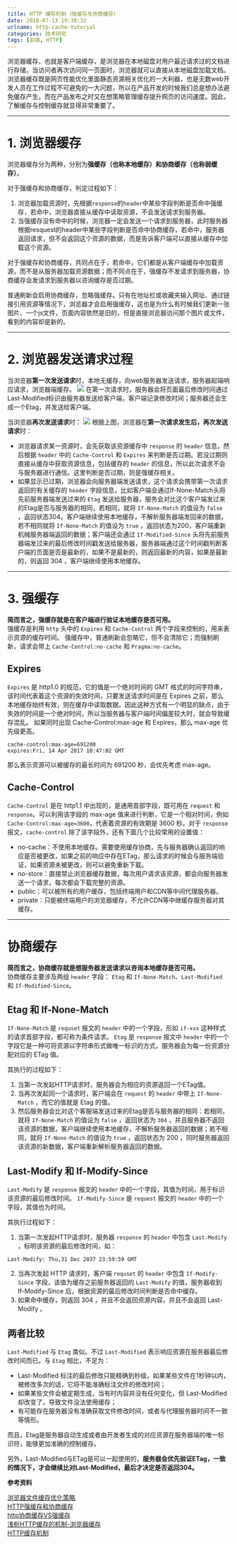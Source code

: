 ```yaml
---
title: HTTP 缓存机制（强缓存与协商缓存）
date: 2018-07-13 19:38:32
urlname: http-cache-tutorial
categories: 技术研究
tags: [前端, HTTP]
---
```


浏览器缓存，也就是客户端缓存，是浏览器在本地磁盘对用户最近请求过的文档进行存储，当访问者再次访问同一页面时，浏览器就可以直接从本地磁盘加载文档。 
浏览器缓存既是网页性能优化里面静态资源相关优化的一大利器，也是无数web开发人员在工作过程不可避免的一大问题，所以在产品开发的时候我们总是想办法避免缓存产生，而在产品发布之时又在想策略管理缓存提升网页的访问速度。因此，了解缓存与控制缓存就显得非常重要了。
<!-- more -->

--------------------------

# 1. 浏览器缓存
浏览器缓存分为两种，分别为**强缓存（也称本地缓存）**和**协商缓存（也称弱缓存）**。

对于强缓存和协商缓存，判定过程如下： 
1. 浏览器加载资源时，先根据`response`的`header`中某些字段判断是否命中强缓存，若命中，浏览器直接从缓存中读取资源，不会发送请求到服务器。 
2. 当强缓存没有命中的时候，浏览器一定会发送一个请求到服务器，此时服务器根据resquest的header中某些字段判断是否命中协商缓存，若命中，服务器返回请求，但不会返回这个资源的数据，而是告诉客户端可以直接从缓存中加载这个资源。

对于强缓存和协商缓存，共同点在于，若命中，它们都是从客户端缓存中加载资源，而不是从服务器加载资源数据；而不同点在于，强缓存不发请求到服务器，协商缓存会发请求到服务器以咨询缓存是否过期。

普通刷新会启用协商缓存，忽略强缓存。只有在地址栏或收藏夹输入网址、通过链接引用资源等情况下，浏览器才会启用强缓存，这也是为什么有时候我们更新一张图片、一个js文件，页面内容依然是旧的，但是直接浏览器访问那个图片或文件，看到的内容却是新的。

---------------------

# 2. 浏览器发送请求过程
当浏览器**第一次发送请求**时，本地无缓存，向web服务器发送请求，服务器起端响应请求，浏览器端缓存。
![](/images/2018/07/http-cache-1.png)
在第一次请求时，服务器会将页面最后修改时间通过Last-Modified标识由服务器发送给客户端，客户端记录修改时间；服务器还会生成一个Etag，并发送给客户端。  
  
当浏览器**再次发送请求**时： 
![](/images/2018/07/http-cache-2.png)
根据上图，浏览器在**第一次请求发生后，再次发送请求**时：  
  
- 浏览器请求某一资源时，会先获取该资源缓存中 `response` 的 `header` 信息，然后根据 `header` 中的 `Cache-Control` 和 `Expires` 来判断是否过期。若没过期则直接从缓存中获取资源信息，包括缓存的 `header` 的信息，所以此次请求不会与服务器进行通信。这里判断是否过期，则是强缓存相关。
- 如果显示已过期，浏览器会向服务器端发送请求，这个请求会携带第一次请求返回的有关缓存的 `header` 字段信息，比如客户端会通过If-None-Match头将先前服务器端发送过来的 `Etag` 发送给服务器，服务会对比这个客户端发过来的Etag是否与服务器的相同，若相同，就将 `If-None-Match` 的值设为 `false` ，返回状态304，客户端继续使用本地缓存，不解析服务器端发回来的数据，若不相同就将 `If-None-Match` 的值设为 `true` ，返回状态为200，客户端重新机械服务器端返回的数据；客户端还会通过 `If-Modified-Since` 头将先前服务器端发过来的最后修改时间戳发送给服务器，服务器端通过这个时间戳判断客户端的页面是否是最新的，如果不是最新的，则返回最新的内容，如果是最新的，则返回 304 ，客户端继续使用本地缓存。

-------------------------

# 3. 强缓存
**简而言之，强缓存就是在客户端进行验证本地缓存是否可用。**  
强缓存是利用 `http` 头中的 `Expires` 和 `Cache-Control` 两个字段来控制的，用来表示资源的缓存时间。 
强缓存中，普通刷新会忽略它，但不会清除它；而强制刷新，请求会带上 `Cache-Control:no-cache` 和 `Pragma:no-cache`。

## Expires
`Expires` 是 http1.0 的规范，它的值是一个绝对时间的 GMT 格式的时间字符串，该时间代表着这个资源的失效时间，只要发送请求时间是在 Expires 之前，那么本地缓存始终有效，则在缓存中读取数据。因此这种方式有一个明显的缺点，由于失效的时间是一个绝对时间，所以当服务器与客户端时间偏差较大时，就会导致缓存混乱。 
如果同时出现 Cache-Control:max-age 和 Expires，那么 max-age 优先级更高。

```
cache-control:max-age=691200
expires:Fri, 14 Apr 2017 10:47:02 GMT
```

那么表示资源可以被缓存的最长时间为 691200 秒，会优先考虑 max-age。

## Cache-Control
`Cache-Control` 是在 http1.1 中出现的，是通用首部字段，既可用在 `request` 和 `response`。可以利用该字段的 max-age 值来进行判断，它是一个相对时间，例如 `Cache-Control:max-age=3600`，代表着资源的有效期是 3600 秒。对于 `response` 报文，`cache-control` 除了该字段外，还有下面几个比较常用的设置值：

- no-cache：不使用本地缓存。需要使用缓存协商，先与服务器确认返回的响应是否被更改，如果之前的响应中存在ETag，那么请求的时候会与服务端验证，如果资源未被更改，则可以避免重新下载。
- no-store：直接禁止浏览器缓存数据，每次用户请求该资源，都会向服务器发送一个请求，每次都会下载完整的资源。
- public：可以被所有的用户缓存，包括终端用户和CDN等中间代理服务器。
- private：只能被终端用户的浏览器缓存，不允许CDN等中继缓存服务器对其缓存。

----------------------------------

# 协商缓存
**简而言之，协商缓存就是想服务器发送请求以咨询本地缓存是否可用。**  
协商缓存主要涉及两组 `header` 字段： `Etag` 和 `If-None-Match`、`Last-Modified` 和 `If-Modified-Since`。

## Etag 和 If-None-Match
`If-None-Match` 是 `requset` 报文的 `header` 中的一个字段，形如 `if-xxx` 这种样式的请求首部字段，都可称为条件请求。 
`Etag` 是 `response` 报文中 `header` 中的一个字段它是一种可将资源以字符串形式做唯一标识的方式，服务器会为每一份资源分配对应的 ETag 值。

其执行的过程如下： 
1. 当第一次发起HTTP请求时，服务器会为相应的资源返回一个ETag值。 
2. 当再次发起同一个请求时，客户端会在 `request` 的 `header` 中带上 `If-None-Match` ，而它的值就是 Etag 的值。 
3. 然后服务器会比对这个客服端发送过来的Etag是否与服务器的相同：若相同，就将 `If-None-Match` 的值设为 `false` ，返回状态为 `304` ，并且服务器不返回该资源的数据，客户端继续使用本地缓存，不解析服务器返回的数据；若不相同，就将 `If-None-Match` 的值设为 `true` ，返回状态为 200 ，同时服务器返回该资源的新数据，客户端重新解析服务器返回的数据。

## Last-Modify 和 If-Modify-Since
`Last-Modify` 是 `response` 报文的 `header` 中的一个字段，其值为时间，用于标识该资源的最后修改时间。 
`If-Modify-Since` 是 `request` 报文的 `header` 中的一个字段，其值也为时间。

其执行过程如下： 
1. 当第一次发起HTTP请求时，服务器 `response` 的 `header` 中包含 `Last-Modify` ，标明该资源的最后修改时间，如：
```
Last-Modify: Thu,31 Dec 2037 23:59:59 GMT
```
2. 当再次发起 HTTP 请求时，客户端 `requset` 的 `header` 中包含 `If-Modify-Since` 字段，该值为缓存之前服务器返回的 `Last-Modify` 的值，服务器收到 If-Modify-Since 后，根据资源的最后修改时间判断是否命中缓存。
3. 如果命中缓存，则返回 304 ，并且不会返回资源内容，并且不会返回 Last-Modify 。  

## 两者比较
`Last-Modified` 与 `Etag` 类似。不过 `Last-Modified` 表示响应资源在服务器最后修改时间而已。与 `Etag` 相比，不足为：
- Last-Modified 标注的最后修改只能精确到秒级，如果某些文件在1秒钟以内，被修改多次的话，它将不能准确标注文件的修改时间；
- 如果某些文件会被定期生成，当有时内容并没有任何变化，但 Last-Modified 却改变了，导致文件没法使用缓存；
- 有可能存在服务器没有准确获取文件修改时间，或者与代理服务器时间不一致等情形。  

而且，Etag是服务器自动生成或者由开发者生成的对应资源在服务器端的唯一标识符，能够更加准确的控制缓存。  

另外，Last-Modified与ETag是可以一起使用的，**服务器会优先验证ETag，一致的情况下，才会继续比对Last-Modified，最后才决定是否返回304。**



**参考资料**  

[浏览器文件缓存优化策略](https://blog.csdn.net/qaserfvvbbert/article/details/80093336)  
[HTTP强缓存和协商缓存](https://segmentfault.com/a/1190000008956069)  
[http协商缓存VS强缓存](https://www.cnblogs.com/wonyun/p/5524617.html)  
[浅析HTTP缓存的机制-浏览器缓存](http://obkoro1.com/2018/06/09/%E6%B5%85%E6%9E%90HTTP%E7%BC%93%E5%AD%98%E7%9A%84%E6%9C%BA%E5%88%B6-%E6%B5%8F%E8%A7%88%E5%99%A8%E7%BC%93%E5%AD%98/)  
[HTTP缓存机制](https://www.zybuluo.com/xudongh/note/907856)